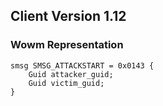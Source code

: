 ## Client Version 1.12

### Wowm Representation
```rust,ignore
smsg SMSG_ATTACKSTART = 0x0143 {
    Guid attacker_guid;    
    Guid victim_guid;    
}

```

